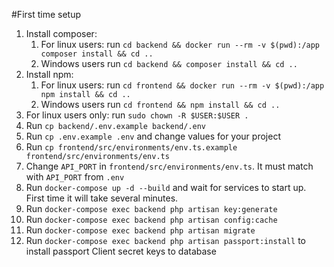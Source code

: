 #First time setup
1. Install composer:
    1. For linux users: run `cd backend && docker run --rm -v $(pwd):/app composer install && cd ..`
    2. Windows users run `cd backend && composer install && cd ..`
2. Install npm:
    1. For linux users: run `cd frontend && docker run --rm -v $(pwd):/app npm install && cd ..`
    2. Windows users run `cd frontend && npm install && cd ..`
3. For linux users only: run `sudo chown -R $USER:$USER .`
4. Run `cp backend/.env.example backend/.env`
5. Run `cp .env.example .env` and change values for your project
6. Run `cp frontend/src/environments/env.ts.example frontend/src/environments/env.ts`
7. Change `API_PORT` in `frontend/src/environments/env.ts`. It must match with `API_PORT` from `.env`
8. Run `docker-compose up -d --build` and wait for services to start up. First time it will take several minutes.
9. Run `docker-compose exec backend php artisan key:generate`
10. Run `docker-compose exec backend php artisan config:cache`
11. Run `docker-compose exec backend php artisan migrate`
12. Run `docker-compose exec backend php artisan passport:install` to install passport Client secret keys to database
